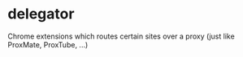 delegator
=========

Chrome extensions which routes certain sites over a proxy (just like ProxMate, ProxTube, ...)
